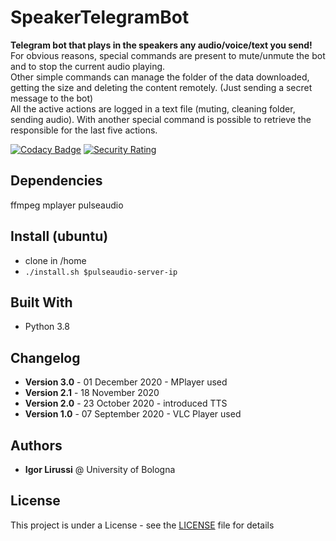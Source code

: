 # SpeakerTelegramBot
**Telegram bot that plays in the speakers any audio/voice/text you send!**
<br>
For obvious reasons, special commands are present to mute/unmute the bot and to stop the current audio playing. <br>
Other simple commands can manage the folder of the data downloaded, getting the size and deleting the content remotely. (Just sending a secret message to the bot) <br>
All the active actions are logged in a text file (muting, cleaning folder, sending audio). With another special command is possible to retrieve the responsible for the last five actions.

[![Codacy Badge](https://api.codacy.com/project/badge/Grade/e816ec7faa0f47e88649e051a1ceecbe)](https://app.codacy.com/gh/igor-lirussi/SpeakerTelegramBot?utm_source=github.com&utm_medium=referral&utm_content=igor-lirussi/SpeakerTelegramBot&utm_campaign=Badge_Grade)
[![Security Rating](https://sonarcloud.io/api/project_badges/measure?project=igor-lirussi_SpeakerTelegramBot&metric=security_rating)](https://sonarcloud.io/dashboard?id=igor-lirussi_SpeakerTelegramBot)

## Dependencies

ffmpeg
mplayer
pulseaudio

## Install (ubuntu)

*   clone in /home
*   ```./install.sh $pulseaudio-server-ip```

## Built With

*   Python 3.8

## Changelog

*   **Version 3.0** - 01 December 2020 - MPlayer used <br>
*   **Version 2.1** - 18 November 2020 <br>
*   **Version 2.0** - 23 October 2020 - introduced TTS <br>
*   **Version 1.0** - 07 September 2020 - VLC Player used <br>

## Authors

*   **Igor Lirussi** @ University of Bologna

## License

This project is under a License - see the [LICENSE](LICENSE) file for details
